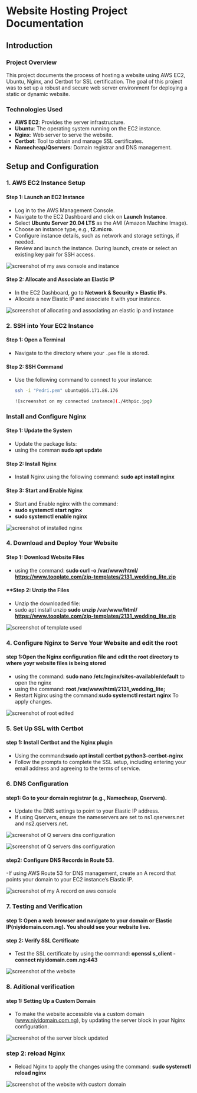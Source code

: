  # **Website Hosting Project Documentation**

## **Introduction**

### **Project Overview**
This project documents the process of hosting a website using AWS EC2, Ubuntu, Nginx, and Certbot for SSL certification. The goal of this project was to set up a robust and secure web server environment for deploying a static or dynamic website.

### **Technologies Used**
- **AWS EC2**: Provides the server infrastructure.
- **Ubuntu**: The operating system running on the EC2 instance.
- **Nginx**: Web server to serve the website.
- **Certbot**: Tool to obtain and manage SSL certificates.
- **Namecheap/Qservers**: Domain registrar and DNS management.

## **Setup and Configuration**

### **1. AWS EC2 Instance Setup**

#### **Step 1: Launch an EC2 Instance**
- Log in to the AWS Management Console.
- Navigate to the EC2 Dashboard and click on **Launch Instance**.
- Select **Ubuntu Server 20.04 LTS** as the AMI (Amazon Machine Image).
- Choose an instance type, e.g., **t2.micro**.
- Configure instance details, such as network and storage settings, if needed.
- Review and launch the instance. During launch, create or select an existing key pair for SSH access.

![screenshot of my aws console and instance](./onepic.jpg)

#### **Step 2: Allocate and Associate an Elastic IP**
- In the EC2 Dashboard, go to **Network & Security > Elastic IPs**.
- Allocate a new Elastic IP and associate it with your instance.

![screenshot of allocating and associating an elastic ip and instance](./3rdpic.png)


### **2. SSH into Your EC2 Instance**

#### **Step 1: Open a Terminal**
- Navigate to the directory where your `.pem` file is stored.

#### **Step 2: SSH Command**
- Use the following command to connect to your instance:
  ```bash
  ssh -i "Pedri.pem" ubuntu@16.171.86.176

  ![screenshot on my connected instance](./4thpic.jpg)


###  **Install and Configure Nginx**

#### **Step 1: Update the System**
- Update the package lists:
- using the comman **sudo apt update**

#### **Step 2: Install Ngin**x
- Install Nginx using the following command: **sudo apt install nginx**

#### **Step 3: Start and Enable Nginx**
- Start and Enable nginx with the command:
- **sudo systemctl start nginx**
- **sudo systemctl enable nginx**

![screenshot of installed nginx](./secondpic.png)

### **4. Download and Deploy Your Website**

#### **Step 1: Download Website Files**
- using the command: **sudo curl -o /var/www/html/ https://www.tooplate.com/zip-templates/2131_wedding_lite.zip**

#### **Step 2: Unzip the Files 
- Unzip the downloaded file:
- sudo apt install unzip
**sudo unzip /var/www/html/ https://www.tooplate.com/zip-templates/2131_wedding_lite.zip**

![screenshot of template used](./6thpic.jpg)

### **4. Configure Nginx to Serve Your Website and edit the root**

#### **step 1:Open the Nginx configuration file and edit the root directory to where yoyr website files is being stored**
- using the command: **sudo nano /etc/nginx/sites-available/default** to open the nginx
- using the command: **root /var/www/html/2131_wedding_lite;**
- Restart Nginx using the command:**sudo systemctl restart nginx** To apply changes.

![screenshot of root edited](./5th.jpg)

### **5. Set Up SSL with Certbot**

#### **step 1: Install Certbot and the Nginx plugin**
- Using the command:**sudo apt install certbot python3-certbot-nginx**
- Follow the prompts to complete the SSL setup, including entering your email address and agreeing to the terms of service.

### **6.  DNS Configuration**

#### **step1: Go to your domain registrar (e.g., Namecheap, Qservers).**
- Update the DNS settings to point to your Elastic IP address.
- If using Qservers, ensure the nameservers are set to ns1.qservers.net and ns2.qservers.net.

![screenshot of Q servers dns configuration](./10th.jpg)

![screenshot of Q servers dns configuration](./11th.jpg)

#### **step2: Configure DNS Records in Route 53.**
-If using AWS Route 53 for DNS management, create an A record that points your domain to your EC2 instance’s Elastic IP.

![screenshot of my A record on aws console](./7th.jpg)

### **7. Testing and Verification**

#### **step 1: Open a web browser and navigate to your domain or Elastic IP(niyidomain.com.ng). You should see your website live.**

#### **step 2: Verify SSL Certificate**
- Test the SSL certificate by using the command: **openssl s_client -connect niyidomain.com.ng:443**

![screenshot of the website](./8th.jpg)

### **8. Aditional verification**

#### **step 1:  Setting Up a Custom Domain**
- To make the website accessible via a custom domain (www.niyidomain.com.ng), by updating the server block in your Nginx configuration.

![screenshot of the server block updated](./12th.jpg)

### **step 2: reload Nginx**
- Reload Nginx to apply the changes using the command: **sudo systemctl reload nginx**

![screenshot of the website with custom domain](./13th.jpg)
